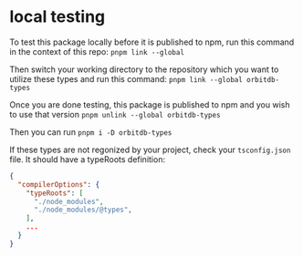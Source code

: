 # local testing

To test this package locally before it is published to npm, run this command in the context of this repo:
`pnpm link --global`

Then switch your working directory to the repository which you want to utilize these types and run this command:
`pnpm link --global orbitdb-types`

Once you are done testing, this package is published to npm and you wish to use that version
`pnpm unlink --global orbitdb-types`

Then you can run
`pnpm i -D orbitdb-types`

If these types are not regonized by your project, check your `tsconfig.json` file. It should have a typeRoots definition:

```json
{
  "compilerOptions": {
    "typeRoots": [
      "./node_modules",
      "./node_modules/@types",
    ],
    ...
  }
}
```
